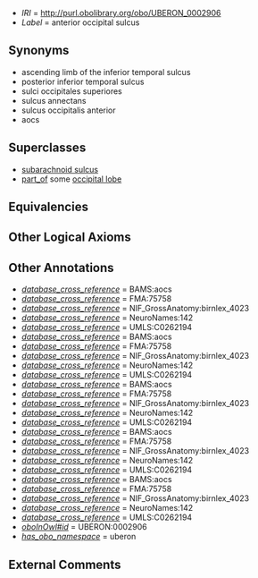  * *IRI* = http://purl.obolibrary.org/obo/UBERON_0002906
 * *Label* = anterior occipital sulcus

## Synonyms

 * ascending limb of the inferior temporal sulcus
 * posterior inferior temporal sulcus
 * sulci occipitales superiores
 * sulcus annectans
 * sulcus occipitalis anterior
 * aocs

## Superclasses

 * [subarachnoid sulcus](../../UBERON/34/UBERON_0008334.md)
 * [part_of](../../BFO/50/BFO_0000050.md) some [occipital lobe](../../UBERON/21/UBERON_0002021.md)

## Equivalencies


## Other Logical Axioms


## Other Annotations

 * *[database_cross_reference](../../ef/oboInOwl#hasDbXref.md)* = BAMS:aocs
 * *[database_cross_reference](../../ef/oboInOwl#hasDbXref.md)* = FMA:75758
 * *[database_cross_reference](../../ef/oboInOwl#hasDbXref.md)* = NIF_GrossAnatomy:birnlex_4023
 * *[database_cross_reference](../../ef/oboInOwl#hasDbXref.md)* = NeuroNames:142
 * *[database_cross_reference](../../ef/oboInOwl#hasDbXref.md)* = UMLS:C0262194
 * *[database_cross_reference](../../ef/oboInOwl#hasDbXref.md)* = BAMS:aocs
 * *[database_cross_reference](../../ef/oboInOwl#hasDbXref.md)* = FMA:75758
 * *[database_cross_reference](../../ef/oboInOwl#hasDbXref.md)* = NIF_GrossAnatomy:birnlex_4023
 * *[database_cross_reference](../../ef/oboInOwl#hasDbXref.md)* = NeuroNames:142
 * *[database_cross_reference](../../ef/oboInOwl#hasDbXref.md)* = UMLS:C0262194
 * *[database_cross_reference](../../ef/oboInOwl#hasDbXref.md)* = BAMS:aocs
 * *[database_cross_reference](../../ef/oboInOwl#hasDbXref.md)* = FMA:75758
 * *[database_cross_reference](../../ef/oboInOwl#hasDbXref.md)* = NIF_GrossAnatomy:birnlex_4023
 * *[database_cross_reference](../../ef/oboInOwl#hasDbXref.md)* = NeuroNames:142
 * *[database_cross_reference](../../ef/oboInOwl#hasDbXref.md)* = UMLS:C0262194
 * *[database_cross_reference](../../ef/oboInOwl#hasDbXref.md)* = BAMS:aocs
 * *[database_cross_reference](../../ef/oboInOwl#hasDbXref.md)* = FMA:75758
 * *[database_cross_reference](../../ef/oboInOwl#hasDbXref.md)* = NIF_GrossAnatomy:birnlex_4023
 * *[database_cross_reference](../../ef/oboInOwl#hasDbXref.md)* = NeuroNames:142
 * *[database_cross_reference](../../ef/oboInOwl#hasDbXref.md)* = UMLS:C0262194
 * *[database_cross_reference](../../ef/oboInOwl#hasDbXref.md)* = BAMS:aocs
 * *[database_cross_reference](../../ef/oboInOwl#hasDbXref.md)* = FMA:75758
 * *[database_cross_reference](../../ef/oboInOwl#hasDbXref.md)* = NIF_GrossAnatomy:birnlex_4023
 * *[database_cross_reference](../../ef/oboInOwl#hasDbXref.md)* = NeuroNames:142
 * *[database_cross_reference](../../ef/oboInOwl#hasDbXref.md)* = UMLS:C0262194
 * *[oboInOwl#id](../../id/oboInOwl#id.md)* = UBERON:0002906
 * *[has_obo_namespace](../../ce/oboInOwl#hasOBONamespace.md)* = uberon

## External Comments

